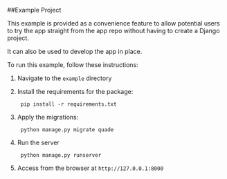 ##Example Project

This example is provided as a convenience feature to allow potential users to try the app straight from the app repo without having to create a Django project.

It can also be used to develop the app in place.

To run this example, follow these instructions:

1. Navigate to the `example` directory
2. Install the requirements for the package:
		
		pip install -r requirements.txt
		
3. Apply the migrations:

		python manage.py migrate quade

4. Run the server

		python manage.py runserver
		
5. Access from the browser at `http://127.0.0.1:8000`

